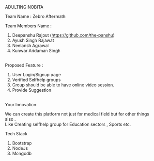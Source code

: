 ADULTING NOBITA

Team Name : Zebro Aftermath

Team Members Name :

1. Deepanshu Rajput         (https://github.com/the-panshu) </br>
2. Ayush Singh Rajawat      </br>
3. Neelansh Agrawal     </br>
4. Kunwar Aridaman Singh
</br>
Proposed Feature :

1. User Login/Signup page 
2. Verified Selfhelp groups
3. Group should be able to have online video session.
4. Provide Suggestion

</br>
Your Innovation

 We can create this platform not just for medical field but for other things also . </br>
   Like Creating selfhelp group for Education sectors , Sports etc.
  
Tech Stack

1. Bootstrap </br>
2. NodeJs </br>
3. Mongodb


